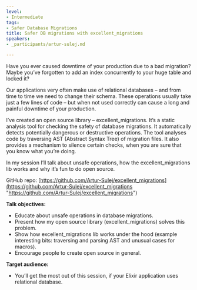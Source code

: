 ```yaml
---
level:
- Intermediate
tags:
- Safer Database Migrations
title: Safer DB migrations with excellent_migrations
speakers:
- _participants/artur-sulej.md

---
```

Have you ever caused downtime of your production due to a bad migration?  
Maybe you’ve forgotten to add an index concurrently to your huge table and locked it?  
  
Our applications very often make use of relational databases – and from time to time we need to change their schema. These operations usually take just a few lines of code – but when not used correctly can cause a long and painful downtime of your production.  
  
I’ve created an open source library – excellent_migrations. It’s a static analysis tool for checking the safety of database migrations. It automatically detects potentially dangerous or destructive operations. The tool analyses code by traversing AST (Abstract Syntax Tree) of migration files. It also provides a mechanism to silence certain checks, when you are sure that you know what you’re doing.  
  
In my session I’ll talk about unsafe operations, how the excellent_migrations lib works and why it’s fun to do open source.  
  
GitHub repo: [https://github.com/Artur-Sulej/excellent_migrations](https://github.com/Artur-Sulej/excellent_migrations "https://github.com/Artur-Sulej/excellent_migrations")

**Talk objectives:**

* Educate about unsafe operations in database migrations.
* Present how my open source library (excellent_migrations) solves this problem.
* Show how excellent_migrations lib works under the hood (example interesting bits: traversing and parsing AST and unusual cases for macros).
* Encourage people to create open source in general.

**Target audience:**

* You’ll get the most out of this session, if your Elixir application uses relational database.